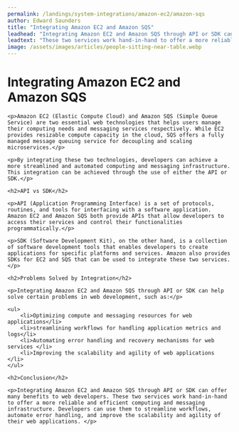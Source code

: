 ```yaml
---
permalink: /landings/system-integrations/amazon-ec2/amazon-sqs
author: Edward Saunders
title: "Integrating Amazon EC2 and Amazon SQS"
leadhead: "Integrating Amazon EC2 and Amazon SQS through API or SDK can offer many benefits to web developers"
leadtext: "These two services work hand-in-hand to offer a more reliable and efficient computing and messaging infrastructure. Developers can use them to streamline workflows, automate error handling, and improve the scalability and agility of their web applications."
image: /assets/images/articles/people-sitting-near-table.webp
---
```

<div class="arttext">	<h1>Integrating Amazon EC2 and Amazon SQS</h1>

	<p>Amazon EC2 (Elastic Compute Cloud) and Amazon SQS (Simple Queue Service) are two essential web technologies that helps users manage their computing needs and messaging services respectively. While EC2 provides resizable compute capacity in the cloud, SQS offers a fully managed message queuing service for decoupling and scaling microservices.</p>

	<p>By integrating these two technologies, developers can achieve a more streamlined and automated computing and messaging infrastructure. This integration can be achieved through the use of either the API or SDK.</p>

	<h2>API vs SDK</h2>

	<p>API (Application Programming Interface) is a set of protocols, routines, and tools for interfacing with a software application. Amazon EC2 and Amazon SQS both provide APIs that allow developers to access their services and control their functionalities programmatically.</p>

	<p>SDK (Software Development Kit), on the other hand, is a collection of software development tools that enables developers to create applications for specific platforms and services. Amazon also provides SDKs for EC2 and SQS that can be used to integrate these two services.</p>

	<h2>Problems Solved by Integration</h2>

	<p>Integrating Amazon EC2 and Amazon SQS through API or SDK can help solve certain problems in web development, such as:</p>

	<ul>
		<li>Optimizing compute and messaging resources for web applications</li>
		<li>streamlining workflows for handling application metrics and logs</li>
		<li>Automating error handling and recovery mechanisms for web services </li>
		<li>Improving the scalability and agility of web applications </li>
	</ul>

	<h2>Conclusion</h2>

	<p>Integrating Amazon EC2 and Amazon SQS through API or SDK can offer many benefits to web developers. These two services work hand-in-hand to offer a more reliable and efficient computing and messaging infrastructure. Developers can use them to streamline workflows, automate error handling, and improve the scalability and agility of their web applications. </p>

</div>